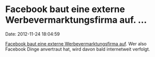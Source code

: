 Facebook baut eine externe Werbevermarktungsfirma auf. \...
===========================================================

Date: 2012-11-24 18:04:59

[Facebook baut eine externe Werbevermarktungsfirma
auf](http://gigaom.com/2012/11/23/facebook-makes-it-official-an-external-advertising-network-is-coming-soon/).
Wer also Facebook Dinge anvertraut hat, wird davon bald internetweit
verfolgt.
